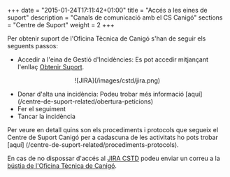 +++
date        = "2015-01-24T17:11:42+01:00"
title       = "Accés a les eines de suport"
description = "Canals de comunicació amb el CS Canigó"
sections    = "Centre de Suport"
weight		= 2
+++

Per obtenir suport de l'Oficina Tècnica de Canigó s'han de seguir els seguents passos: 

 - Accedir a l'eina de Gestió d'Incidències: Es pot accedir mitjançant l'enllaç [Obtenir Suport](https://cstd.ctti.gencat.cat/jiracstd/browse/CAN).
 
 <CENTER>![JIRA](/images/cstd/jira.png)</center>

 - Donar d'alta una incidència: Podeu trobar més informació [aquí] (/centre-de-suport-related/obertura-peticions)
 - Fer el seguiment
 - Tancar la incidència
 
Per veure en detall quins son els procediments i protocols que segueix el Centre de Suport Canigó per a cadascuna de les activitats ho pots trobar [aquí] (/centre-de-suport-related/procediments-protocols).

En cas de no dispossar d'accés al [JIRA CSTD](https://cstd.ctti.gencat.cat/jiracstd/) podeu enviar un correu a la [bústia de l'Oficina Tècnica de Canigó](mailto:oficina-tecnica.canigo.ctti@gencat.cat).
